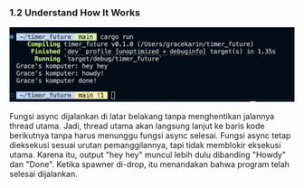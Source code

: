 ### 1.2 Understand How It Works

![Screenshot](/public/v1.2.png)

Fungsi async dijalankan di latar belakang tanpa menghentikan jalannya thread utama. Jadi, thread utama akan langsung lanjut ke baris kode berikutnya tanpa harus menunggu fungsi async selesai. Fungsi async tetap dieksekusi sesuai urutan pemanggilannya, tapi tidak memblokir eksekusi utama. Karena itu, output "hey hey" muncul lebih dulu dibanding "Howdy" dan "Done". Ketika spawner di-drop, itu menandakan bahwa program telah selesai dijalankan.

